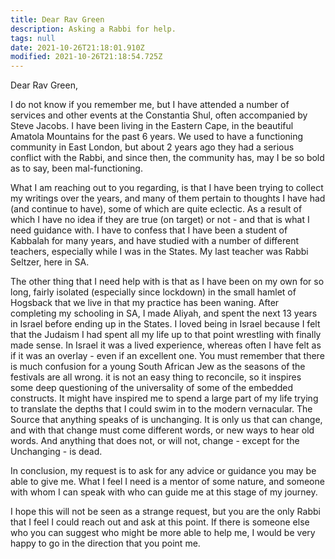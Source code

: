 ```yaml
---
title: Dear Rav Green
description: Asking a Rabbi for help.
tags: null
date: 2021-10-26T21:18:01.910Z
modified: 2021-10-26T21:18:54.725Z
---
```


Dear Rav Green,

I do not know if you remember me, but I have attended a number of services and other events at the Constantia Shul, often accompanied by Steve Jacobs. I have been living in the Eastern Cape, in the beautiful Amatola Mountains for the past 6 years. We used to have a functioning community in East London, but about 2 years ago they had a serious conflict with the Rabbi, and since then, the community has, may I be so bold as to say, been mal-functioning.

What I am reaching out to you regarding, is that I have been trying to collect my writings over the years, and many of them pertain to thoughts I have had (and continue to have), some of which are quite eclectic. As a result of which I have no idea if they are true (on target) or not - and that is what I need guidance with. I have to confess that I have been a student of Kabbalah for many years, and have studied with a number of different teachers, especially while I was in the States. My last teacher was Rabbi Seltzer, here in SA.

The other thing that I need help with is that as I have been on my own for so long, fairly isolated (especially since lockdown) in the small hamlet of Hogsback that we live in that my practice has been waning. After completing my schooling in SA, I made Aliyah, and spent the next 13 years in Israel before ending up in the States. I loved being in Israel because I felt that the Judaism I had spent all my life up to that point wrestling with finally made sense. In Israel it was a lived experience, whereas often I have felt as if it was an overlay - even if an excellent one. You must remember that there is much confusion for a young South African Jew as the seasons of the festivals are all wrong. it is not an easy thing to reconcile, so it inspires some deep questioning of the universality of some of the embedded constructs. It might have inspired me to spend a large part of my life trying to translate the depths that I could swim in to the modern vernacular. The Source that anything speaks of is unchanging. It is only us that can change, and with that change must come different words, or new ways to hear old words. And anything that does not, or will not, change - except for the Unchanging - is dead.

In conclusion, my request is to ask for any advice or guidance you may be able to give me. What I feel I need is a mentor of some nature, and someone with whom I can speak with who can guide me at this stage of my journey.

I hope this will not be seen as a strange request, but you are the only Rabbi that I feel I could reach out and ask at this point. If there is someone else who you can suggest who might be more able to help me, I would be very happy to go in the direction that you point me.
